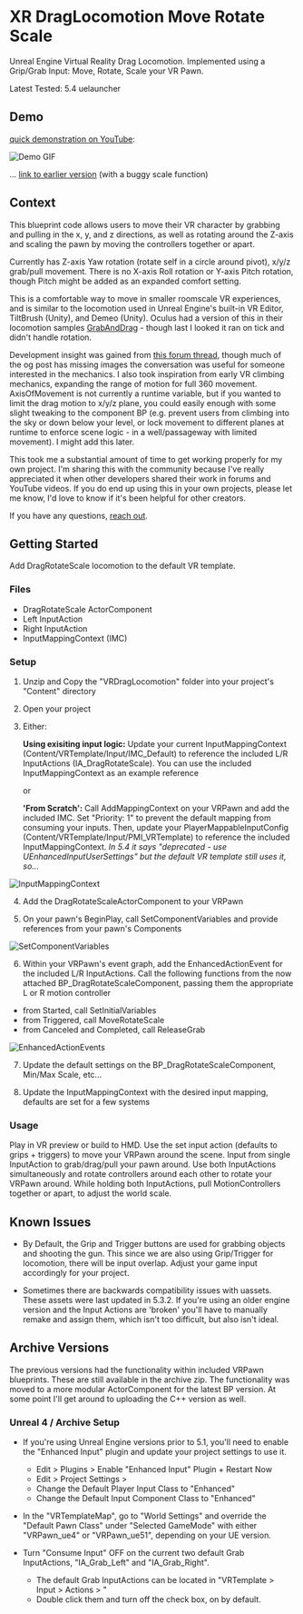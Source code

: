 # XR DragLocomotion Move Rotate Scale

Unreal Engine Virtual Reality Drag Locomotion. Implemented using a Grip/Grab Input: Move, Rotate, Scale your VR Pawn.

Latest Tested: 5.4 uelauncher
## Demo
[quick demonstration on YouTube](https://youtu.be/P7NQBMlyEJs):

![Demo GIF](img/MoveScaleRotate.gif)

... [link to earlier version](https://youtu.be/nO2tA2GukM4) (with a buggy scale function)

## Context

This blueprint code allows users to move their VR character by grabbing and pulling in the x, y, and z directions, as well as rotating around the Z-axis and scaling the pawn by moving the controllers together or apart.

Currently has Z-axis Yaw rotation (rotate self in a circle around pivot), x/y/z grab/pull movement. There is no X-axis Roll rotation or Y-axis Pitch rotation, though Pitch might be added as an expanded comfort setting.

This is a comfortable way to move in smaller roomscale VR experiences,  and is similar to the locomotion used in Unreal Engine's built-in VR Editor, TiltBrush (Unity), and Demeo (Unity). Oculus had a version of this in their locomotion samples [GrabAndDrag](https://developer.oculus.com/documentation/unreal/unreal-samples/) - though last I looked it ran on tick and didn't handle rotation.

Development insight was gained from [this forum thread](https://forums.unrealengine.com/t/using-controllers-to-scale-rotate-re-position-world/74892/12), though much of the og post has missing images the conversation was useful for someone interested in the mechanics. I also took inspiration from early VR climbing mechanics, expanding the range of motion for full 360 movement. AxisOfMovement is not currently a runtime variable, but if you wanted to limit the drag motion to x/y/z plane, you could easily enough with some slight tweaking to the component BP (e.g. prevent users from climbing into the sky or down below your level, or lock movement to different planes at runtime to enforce scene logic - in a well/passageway with limited movement). I might add this later.

This took me a substantial amount of time to get working properly for my own project. I'm sharing this with the community because I've really appreciated it when other developers shared their work in forums and YouTube videos. If you do end up using this in your own projects, please let me know, I'd love to know if it's been helpful for other creators.

If you have any questions, [reach out](https://kavanbahrami.com/).

## Getting Started

Add DragRotateScale locomotion to the default VR template.

### Files
- DragRotateScale ActorComponent
- Left InputAction
- Right InputAction
- InputMappingContext (IMC)

### Setup

1. Unzip and Copy the "VRDragLocomotion" folder into your project's "Content" directory

2. Open your project

3. Either: 
  
   **Using exisiting input logic:** Update your current InputMappingContext (Content/VRTemplate/Input/IMC_Default) to reference the included L/R InputActions (IA_DragRotateScale). You can use the included InputMappingContext as an example reference

   or

   **'From Scratch':** Call AddMappingContext on your VRPawn and add the included IMC. Set "Priority: 1" to prevent the default mapping from consuming your inputs. Then, update your PlayerMappableInputConfig (Content/VRTemplate/Input/PMI_VRTemplate) to reference the included InputMappingContext. _In 5.4 it says "deprecated - use UEnhancedInputUserSettings" but the default VR template still uses it, so..._

![InputMappingContext](img/Update_PlayerMappableInputConfig.PNG)

4. Add the DragRotateScaleActorComponent to your VRPawn

5. On your pawn's BeginPlay, call SetComponentVariables and provide references from your pawn's Components

![SetComponentVariables](img/BeginPlay_SetComponentVariables.PNG)

6. Within your VRPawn's event graph, add the EnhancedActionEvent for the included L/R InputActions. Call the following functions from the now attached BP_DragRotateScaleComponent, passing them the appropriate L or R motion controller
- from Started, call SetInitialVariables
- from Triggered, call MoveRotateScale
- from Canceled and Completed, call ReleaseGrab

![EnhancedActionEvents](img/IA_SetInputFunctions.PNG)

7. Update the default settings on the BP_DragRotateScaleComponent, Min/Max Scale, etc...

8. Update the InputMappingContext with the desired input mapping, defaults are set for a few systems

### Usage

Play in VR preview or build to HMD. Use the set input action (defaults to grips + triggers) to move your VRPawn around the scene. Input from single InputAction to grab/drag/pull your pawn around. Use both InputActions simultaneously and rotate controllers around each other to rotate your VRPawn around. While holding both InputActions, pull MotionControllers together or apart, to adjust the world scale.


## Known Issues

- By Default, the Grip and Trigger buttons are used for grabbing objects and shooting the gun. This since we are also using Grip/Trigger for locomotion, there will be input overlap. Adjust your game input accordingly for your project.

- Sometimes there are backwards compatibility issues with uassets. These assets were last updated in 5.3.2. If you're using an older engine version and the Input Actions are 'broken' you'll have to manually remake and assign them, which isn't too difficult, but also isn't ideal.


## Archive Versions

The previous versions had the functionality within included VRPawn blueprints. These are still available in the archive zip. The functionality was moved to a more modular ActorComponent for the latest BP version. At some point I'll get around to uploading the C++ version as well.


### Unreal 4 / Archive Setup

- If you're using Unreal Engine versions prior to 5.1, you'll need to enable the "Enhanced Input" plugin and update your project settings to use it.
	- Edit > Plugins > Enable "Enhanced Input" Plugin + Restart Now
	- Edit > Project Settings >
	- Change the Default Player Input Class to "Enhanced"
	- Change the Default Input Component Class to "Enhanced"

- In the "VRTemplateMap", go to "World Settings" and override the "Default Pawn Class" under "Selected GameMode" with either "VRPawn_ue4" or "VRPawn_ue51", depending on your UE version.

- Turn "Consume Input" OFF on the current two default Grab InputActions, "IA_Grab_Left" and "IA_Grab_Right".
	- The default Grab InputActions can be located in "VRTemplate > Input > Actions > "
	- Double click them and turn off the check box, on by default.
